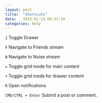 ```yaml
---
layout: post
title:  "Shortcuts"
date:   2015-01-14 04:23:18
categories: help
---
```


`1` Toggle Drawer

`F` Navigate to Friends stream

`N` Navigate to Noise stream

`=` Toggle grid mode for main content

`+` Toggle grid mode for drawer content

`R` Open notifications

`CMD/CTRL + Enter` Submit a post or comment.
